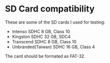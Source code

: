 SD Card compatibility
=====================
These are some of the SD cards I used for testing:

 - Intenso SDHC 8 GB, Class 10
 - Kingston SDHC 32 GB, SDC4
 - Transcend SDHC 8 GB, Class 10
 - Unbranded(Taiwan) SDHC 16 GB, Class 4

The card should be formated as FAT-32.
